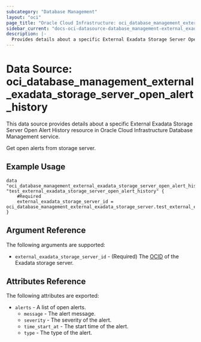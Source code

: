 ```yaml
---
subcategory: "Database Management"
layout: "oci"
page_title: "Oracle Cloud Infrastructure: oci_database_management_external_exadata_storage_server_open_alert_history"
sidebar_current: "docs-oci-datasource-database_management-external_exadata_storage_server_open_alert_history"
description: |-
  Provides details about a specific External Exadata Storage Server Open Alert History in Oracle Cloud Infrastructure Database Management service
---
```


# Data Source: oci_database_management_external_exadata_storage_server_open_alert_history
This data source provides details about a specific External Exadata Storage Server Open Alert History resource in Oracle Cloud Infrastructure Database Management service.

Get open alerts from storage server.


## Example Usage

```hcl
data "oci_database_management_external_exadata_storage_server_open_alert_history" "test_external_exadata_storage_server_open_alert_history" {
	#Required
	external_exadata_storage_server_id = oci_database_management_external_exadata_storage_server.test_external_exadata_storage_server.id
}
```

## Argument Reference

The following arguments are supported:

* `external_exadata_storage_server_id` - (Required) The [OCID](https://docs.cloud.oracle.com/iaas/Content/General/Concepts/identifiers.htm) of the Exadata storage server.


## Attributes Reference

The following attributes are exported:

* `alerts` - A list of open alerts.
	* `message` - The alert message.
	* `severity` - The severity of the alert.
	* `time_start_at` - The start time of the alert.
	* `type` - The type of the alert.

